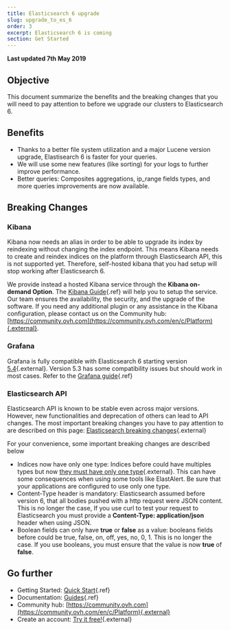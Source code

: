 ```yaml
---
title: Elasticsearch 6 upgrade  
slug: upgrade_to_es_6
order: 3
excerpt: Elasticsearch 6 is coming
section: Get Started
---
```


**Last updated 7th May 2019**

## Objective

This document summarize the benefits and the breaking changes that you will need to pay attention to before we upgrade our clusters to Elasticsearch 6. 


## Benefits 

- Thanks to a better file system utilization and a major Lucene version upgrade, Elastisearch 6 is faster for your queries. 
- We will use some new features (like sorting) for your logs to further improve performance.
- Better queries: Composites aggregations, ip_range fields types, and more queries improvements are now available. 

## Breaking Changes 

### Kibana

Kibana now needs an alias in order to be able to upgrade its index by reindexing without changing the index endpoint. This means Kibana needs to create and reindex indices on the platform through Elasticsearch API, this is not supported yet. Therefore, self-hosted kibana that you had setup will stop working after Elasticsearch 6. 

We provide instead a hosted Kibana service through the **Kibana on-demand Option**. The [Kibana Guide](../using_kibana_with_logs/guide.fr-fr.md){.ref} will help you to setup the service. Our team ensures the availability, the security, and the upgrade of the software. If you need any additional plugin or any assistance in the Kibana configuration, please contact us on the Community hub: [https://community.ovh.com](https://community.ovh.com/en/c/Platform){.external}.

### Grafana 

Grafana is fully compatible with Elasticsearch 6 starting version [5.4](https://grafana.com/docs/v5.4/features/datasources/elasticsearch/){.external}. Version 5.3 has some compatibility issues but should work in most cases. Refer to the [Grafana guide](../using_grafana_with_logs/guide.fr-fr.md){.ref} 

### Elasticsearch API 

Elasticsearch API is known to be stable even across major versions. However, new functionalities and deprecation of others can lead to API changes. The most important breaking changes you have to pay attention to are described on this page: [Elasticsearch breaking changes](https://www.elastic.co/guide/en/elasticsearch/reference/6.7/breaking-changes-6.0.html){.external}

For your convenience, some important breaking changes are described below

- Indices now have only one type: Indices before could have multiples types but now [they must have only one type](https://www.elastic.co/guide/en/elasticsearch/reference/6.7/removal-of-types.html){.external}. This can have some consequences when using some tools like ElastAlert. Be sure that your applications are configured to use only one type.
- Content-Type header is mandatory: Elasticsearch assumed before version 6, that all bodies pushed with a http request were JSON content. This is no longer the case, If you use curl to test your request to Elasticsearch you must provide a **Content-Type: application/json** header when using JSON. 
- Boolean fields can only have **true** or **false** as a value: booleans fields before could be true, false, on, off, yes, no, 0, 1. This is no longer the case. If you use booleans, you must ensure that the value is now **true** of **false**.

## Go further

- Getting Started: [Quick Start](../quick_start/guide.fr-fr.md){.ref}
- Documentation: [Guides](../product.fr-fr.md){.ref}
- Community hub: [https://community.ovh.com](https://community.ovh.com/en/c/Platform){.external}
- Create an account: [Try it free!](https://www.ovh.com/fr/order/express/#/new/express/resume?products=~%28~%28planCode~%27logs-basic~productId~%27logs%29){.external}
